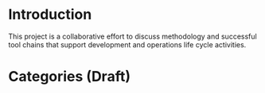 # Introduction #
This project is a collaborative effort to discuss methodology and successful tool chains that support development and operations life cycle activities.

# Categories (Draft) #